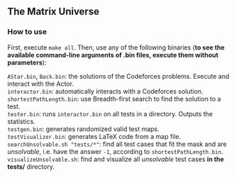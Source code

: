 ## The Matrix Universe

### How to use

First, execute `make all`. Then, use any of the following binaries (**to see the available command-line arguments of .bin files, execute them without parameters**):

`AStar.bin`, `Back.bin`: the solutions of the Codeforces problems. Execute and interact with the Actor.  
`interactor.bin`: automatically interacts with a Codeforces solution.  
`shortestPathLength.bin`: use Breadth-first search to find the solution to a test.  
`tester.bin`: runs `interactor.bin` on all tests in a directory. Outputs the statistics.  
`testgen.bin`: generates randomized valid test maps.  
`testVisualizer.bin`: generates LaTeX code from a map file.  
`searchUnsolvable.sh "tests/*"`: find all test cases that fit the mask and are *unsolvable*, i.e. have the answer `-1`, according to `shortestPathLength.bin`.  
`visualizeUnsolvable.sh`: find and visualize all *unsolvable* test cases **in the tests/** directory.

